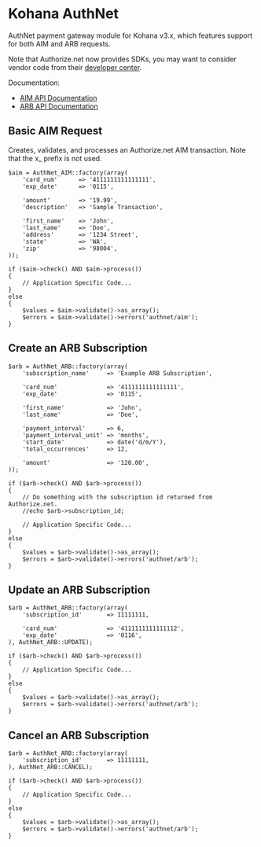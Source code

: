# Kohana AuthNet

AuthNet payment gateway module for Kohana v3.x, which features support for both AIM and ARB requests.

Note that Authorize.net now provides SDKs, you may want to consider vendor code from their [developer center](http://developer.authorize.net/downloads/).

Documentation:
* [AIM API Documentation](http://developer.authorize.net/api/aim/)
* [ARB API Documentation](http://developer.authorize.net/api/arb/)

## Basic AIM Request

Creates, validates, and processes an Authorize.net AIM transaction. Note that the x_ prefix is not used.

	$aim = AuthNet_AIM::factory(array(
		'card_num'		=> '4111111111111111',
		'exp_date'		=> '0115',

		'amount'		=> '19.99',
		'description'	=> 'Sample Transaction',

		'first_name'	=> 'John',
		'last_name'		=> 'Doe',
		'address'		=> '1234 Street',
		'state'			=> 'WA',
		'zip'			=> '98004',
	));

	if ($aim->check() AND $aim->process())
	{
		// Application Specific Code...
	}
	else
	{
		$values = $aim->validate()->as_array();
		$errors = $aim->validate()->errors('authnet/aim');
	}
	
## Create an ARB Subscription

	$arb = AuthNet_ARB::factory(array(
		'subscription_name'		=> 'Example ARB Subscription',
		
		'card_num'				=> '4111111111111111',
		'exp_date'				=> '0115',
		
		'first_name'			=> 'John',
		'last_name'				=> 'Doe',
		
		'payment_interval'		=> 6,
		'payment_interval_unit'	=> 'months',
		'start_date'			=> date('d/m/Y'),
		'total_occurrences'		=> 12,
		
		'amount'				=> '120.00',
	));
	
	if ($arb->check() AND $arb->process())
	{
		// Do something with the subscription id returned from Authorize.net.
		//echo $arb->subscription_id;
		
		// Application Specific Code...
	}
	else
	{
		$values = $arb->validate()->as_array();
		$errors = $arb->validate()->errors('authnet/arb');
	}
	
## Update an ARB Subscription

	$arb = AuthNet_ARB::factory(array(
		'subscription_id'		=> 11111111,

		'card_num'				=> '4111111111111112',
		'exp_date'				=> '0116',
	), AuthNet_ARB::UPDATE);
	
	if ($arb->check() AND $arb->process())
	{
		// Application Specific Code...
	}
	else
	{
		$values = $arb->validate()->as_array();
		$errors = $arb->validate()->errors('authnet/arb');
	}

## Cancel an ARB Subscription

	$arb = AuthNet_ARB::factory(array(
		'subscription_id'		=> 11111111,
	), AuthNet_ARB::CANCEL);
	
	if ($arb->check() AND $arb->process())
	{
		// Application Specific Code...
	}
	else
	{
		$values = $arb->validate()->as_array();
		$errors = $arb->validate()->errors('authnet/arb');
	}